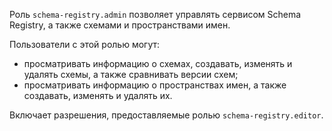 Роль `schema-registry.admin` позволяет управлять сервисом Schema Registry, а также схемами и пространствами имен.

Пользователи с этой ролью могут:
* просматривать информацию о схемах, создавать, изменять и удалять схемы, а также сравнивать версии схем;
* просматривать информацию о пространствах имен, а также создавать, изменять и удалять их.

Включает разрешения, предоставляемые ролью `schema-registry.editor`.